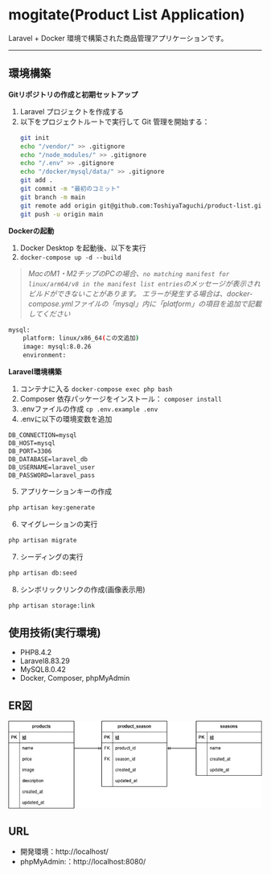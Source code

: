 # mogitate(Product List Application)
Laravel + Docker 環境で構築された商品管理アプリケーションです。

---

## 環境構築
**Gitリポジトリの作成と初期セットアップ**
1. Laravel プロジェクトを作成する
2. 以下をプロジェクトルートで実行して Git 管理を開始する：
   ```bash
   git init
   echo "/vendor/" >> .gitignore
   echo "/node_modules/" >> .gitignore
   echo "/.env" >> .gitignore
   echo "/docker/mysql/data/" >> .gitignore
   git add .
   git commit -m "最初のコミット"
   git branch -m main
   git remote add origin git@github.com:ToshiyaTaguchi/product-list.git
   git push -u origin main

**Dockerの起動**
1.  Docker Desktop を起動後、以下を実行
2. `docker-compose up -d --build`

> *MacのM1・M2チップのPCの場合、`no matching manifest for linux/arm64/v8 in the manifest list entries`のメッセージが表示されビルドができないことがあります。
エラーが発生する場合は、docker-compose.ymlファイルの「mysql」内に「platform」の項目を追加で記載してください*
``` bash
mysql:
    platform: linux/x86_64(この文追加)
    image: mysql:8.0.26
    environment:
```

**Laravel環境構築**
1. コンテナに入る
     `docker-compose exec php bash`
2. Composer 依存パッケージをインストール：
     `composer install`
3. .envファイルの作成
     `cp .env.example .env`
4. .envに以下の環境変数を追加
``` text
DB_CONNECTION=mysql
DB_HOST=mysql
DB_PORT=3306
DB_DATABASE=laravel_db
DB_USERNAME=laravel_user
DB_PASSWORD=laravel_pass
```
5. アプリケーションキーの作成
``` bash
php artisan key:generate
```

6. マイグレーションの実行
``` bash
php artisan migrate
```

7. シーディングの実行
``` bash
php artisan db:seed
```
8. シンボリックリンクの作成(画像表示用)
``` bash
php artisan storage:link
```
## 使用技術(実行環境)
- PHP8.4.2
- Laravel8.83.29
- MySQL8.0.42
- Docker, Composer, phpMyAdmin

## ER図
![alt](erd.png)

## URL
- 開発環境：http://localhost/
- phpMyAdmin:：http://localhost:8080/
